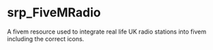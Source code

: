 # srp_FiveMRadio
A fivem resource used to integrate real life UK radio stations into fivem including the correct icons. 
